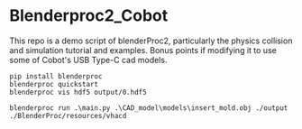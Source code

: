 # Blenderproc2_Cobot
This repo is a demo script of blenderProc2, particularly the physics collision and simulation tutorial and examples. Bonus points if modifying it to use some of Cobot's USB Type-C cad models.

```
pip install blenderproc
blenderproc quickstart
blenderproc vis hdf5 output/0.hdf5
```

```
blenderproc run .\main.py .\CAD_model\models\insert_mold.obj ./output ./BlenderProc/resources/vhacd
```
